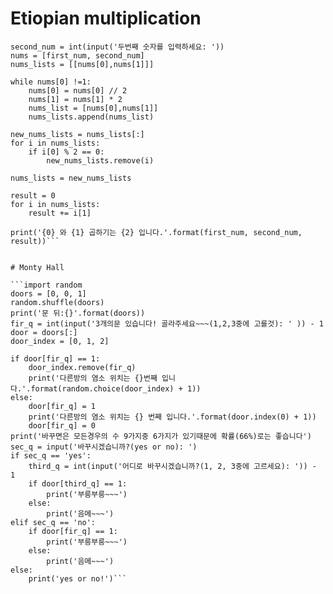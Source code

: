 # Etiopian multiplication

```first_num = int(input('첫번째 숫자를 입력하세요: '))
second_num = int(input('두번째 숫자를 입력하세요: '))
nums = [first_num, second_num]
nums_lists = [[nums[0],nums[1]]]

while nums[0] !=1:
    nums[0] = nums[0] // 2
    nums[1] = nums[1] * 2
    nums_list = [nums[0],nums[1]]
    nums_lists.append(nums_list)

new_nums_lists = nums_lists[:]
for i in nums_lists:
    if i[0] % 2 == 0:
        new_nums_lists.remove(i)

nums_lists = new_nums_lists

result = 0
for i in nums_lists:
    result += i[1]

print('{0} 와 {1} 곱하기는 {2} 입니다.'.format(first_num, second_num, result))```


# Monty Hall

```import random
doors = [0, 0, 1]
random.shuffle(doors)
print('문 뒤:{}'.format(doors))
fir_q = int(input('3개의문 있습니다! 골라주세요~~~(1,2,3중에 고를것): ' )) - 1
door = doors[:]
door_index = [0, 1, 2]

if door[fir_q] == 1:
    door_index.remove(fir_q)
    print('다른방의 염소 위치는 {}번째 입니다.'.format(random.choice(door_index) + 1))
else:
    door[fir_q] = 1
    print('다른방의 염소 위치는 {} 번째 입니다.'.format(door.index(0) + 1))
    door[fir_q] = 0
print('바꾸면은 모든경우의 수 9가지중 6가지가 있기때문에 확률(66%)로는 좋습니다')
sec_q = input('바꾸시겠습니까?(yes or no): ')
if sec_q == 'yes':
    third_q = int(input('어디로 바꾸시겠습니까?(1, 2, 3중에 고르세요): ')) - 1
    if door[third_q] == 1:
        print('부릉부릉~~~')
    else:
        print('음메~~~')
elif sec_q == 'no':
    if door[fir_q] == 1:
        print('부릉부릉~~~')
    else:
        print('음메~~~')
else:
    print('yes or no!')```
